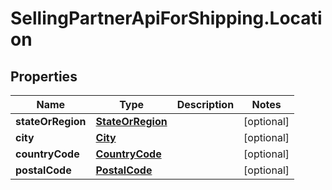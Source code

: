 # SellingPartnerApiForShipping.Location

## Properties
Name | Type | Description | Notes
------------ | ------------- | ------------- | -------------
**stateOrRegion** | [**StateOrRegion**](StateOrRegion.md) |  | [optional] 
**city** | [**City**](City.md) |  | [optional] 
**countryCode** | [**CountryCode**](CountryCode.md) |  | [optional] 
**postalCode** | [**PostalCode**](PostalCode.md) |  | [optional] 
